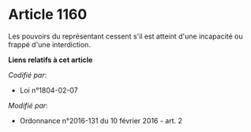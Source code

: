# Article 1160

Les pouvoirs du représentant cessent s'il est atteint d'une incapacité ou frappé d'une interdiction.

**Liens relatifs à cet article**

_Codifié par_:

  - Loi n°1804-02-07

_Modifié par_:

  - Ordonnance n°2016-131 du 10 février 2016 - art. 2

